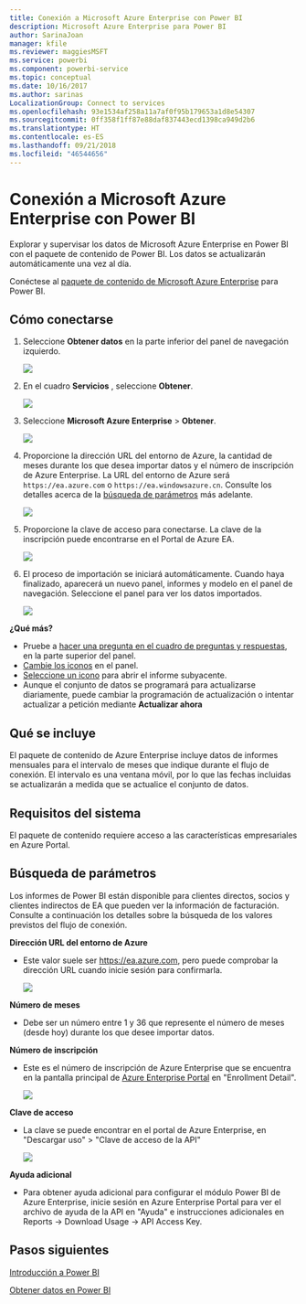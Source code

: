 ```yaml
---
title: Conexión a Microsoft Azure Enterprise con Power BI
description: Microsoft Azure Enterprise para Power BI
author: SarinaJoan
manager: kfile
ms.reviewer: maggiesMSFT
ms.service: powerbi
ms.component: powerbi-service
ms.topic: conceptual
ms.date: 10/16/2017
ms.author: sarinas
LocalizationGroup: Connect to services
ms.openlocfilehash: 93e1534af258a11a7af0f95b179653a1d8e54307
ms.sourcegitcommit: 0ff358f1ff87e88daf837443ecd1398ca949d2b6
ms.translationtype: HT
ms.contentlocale: es-ES
ms.lasthandoff: 09/21/2018
ms.locfileid: "46544656"
---
```

# <a name="connect-to-microsoft-azure-enterprise-with-power-bi"></a>Conexión a Microsoft Azure Enterprise con Power BI
Explorar y supervisar los datos de Microsoft Azure Enterprise en Power BI con el paquete de contenido de Power BI. Los datos se actualizarán automáticamente una vez al día.

Conéctese al [paquete de contenido de Microsoft Azure Enterprise](https://app.powerbi.com/getdata/services/azure-enterprise) para Power BI.

## <a name="how-to-connect"></a>Cómo conectarse
1. Seleccione **Obtener datos** en la parte inferior del panel de navegación izquierdo.
   
    ![](media/service-connect-to-azure-enterprise/getdata.png)
2. En el cuadro **Servicios** , seleccione **Obtener**.
   
   ![](media/service-connect-to-azure-enterprise/services.png)
3. Seleccione **Microsoft Azure Enterprise** \> **Obtener**.
   
   ![](media/service-connect-to-azure-enterprise/mazureenterprise.png)
4. Proporcione la dirección URL del entorno de Azure, la cantidad de meses durante los que desea importar datos y el número de inscripción de Azure Enterprise. La URL del entorno de Azure será `https://ea.azure.com` o `https://ea.windowsazure.cn`. Consulte los detalles acerca de la [búsqueda de parámetros](#FindingParams) más adelante.
   
    ![](media/service-connect-to-azure-enterprise/params.png)
5. Proporcione la clave de acceso para conectarse. La clave de la inscripción puede encontrarse en el Portal de Azure EA.
   
    ![](media/service-connect-to-azure-enterprise/creds.png)
6. El proceso de importación se iniciará automáticamente. Cuando haya finalizado, aparecerá un nuevo panel, informes y modelo en el panel de navegación. Seleccione el panel para ver los datos importados.
   
   ![](media/service-connect-to-azure-enterprise/dashboard.png)

**¿Qué más?**

* Pruebe a [hacer una pregunta en el cuadro de preguntas y respuestas](consumer/end-user-q-and-a.md), en la parte superior del panel.
* [Cambie los iconos](service-dashboard-edit-tile.md) en el panel.
* [Seleccione un icono](consumer/end-user-tiles.md) para abrir el informe subyacente.
* Aunque el conjunto de datos se programará para actualizarse diariamente, puede cambiar la programación de actualización o intentar actualizar a petición mediante **Actualizar ahora**

## <a name="whats-included"></a>Qué se incluye
El paquete de contenido de Azure Enterprise incluye datos de informes mensuales para el intervalo de meses que indique durante el flujo de conexión. El intervalo es una ventana móvil, por lo que las fechas incluidas se actualizarán a medida que se actualice el conjunto de datos.

## <a name="system-requirements"></a>Requisitos del sistema
El paquete de contenido requiere acceso a las características empresariales en Azure Portal.

<a name="FindingParams"></a>

## <a name="finding-parameters"></a>Búsqueda de parámetros
Los informes de Power BI están disponible para clientes directos, socios y clientes indirectos de EA que pueden ver la información de facturación. Consulte a continuación los detalles sobre la búsqueda de los valores previstos del flujo de conexión.

**Dirección URL del entorno de Azure**

* Este valor suele ser https://ea.azure.com, pero puede comprobar la dirección URL cuando inicie sesión para confirmarla.
  
    ![](media/service-connect-to-azure-enterprise/params3.png)

**Número de meses**

* Debe ser un número entre 1 y 36 que represente el número de meses (desde hoy) durante los que desee importar datos.

**Número de inscripción**

* Este es el número de inscripción de Azure Enterprise que se encuentra en la pantalla principal de [Azure Enterprise Portal](https://ea.azure.com/) en "Enrollment Detail".
  
    ![](media/service-connect-to-azure-enterprise/params2.png)

**Clave de acceso**

* La clave se puede encontrar en el portal de Azure Enterprise, en "Descargar uso" > "Clave de acceso de la API"
  
    ![](media/service-connect-to-azure-enterprise/creds2.png)

**Ayuda adicional**

* Para obtener ayuda adicional para configurar el módulo Power BI de Azure Enterprise, inicie sesión en Azure Enterprise Portal para ver el archivo de ayuda de la API en "Ayuda" e instrucciones adicionales en Reports -> Download Usage -> API Access Key.

## <a name="next-steps"></a>Pasos siguientes
[Introducción a Power BI](service-get-started.md)

[Obtener datos en Power BI](service-get-data.md)

